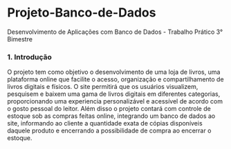 # Projeto-Banco-de-Dados
Desenvolvimento de Aplicações com Banco de Dados - Trabalho Prático 3° Bimestre 

### 1. Introdução
O projeto tem como objetivo o desenvolvimento de uma loja de livros, uma plataforma online que facilite o acesso, organização e compartilhamento de livros digitais e físicos. O site permitirá que 
os usuários visualizem, pesquisem e baixem uma gama de livros digitais em diferentes categorias, proporcionando uma experiencia personalizável e acessível de acordo com o gosto pessoal do leitor. 
Além disso o projeto contará com controle de estoque sob as compras feitas online, integrando um banco de dados ao site, informando ao cliente a quantidade exata de cópias disponíveis daquele produto e encerrando a possibilidade de compra ao encerrar o estoque.  
